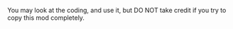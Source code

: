 You may look at the coding, and use it, but DO NOT take credit if you try to copy this mod completely.
